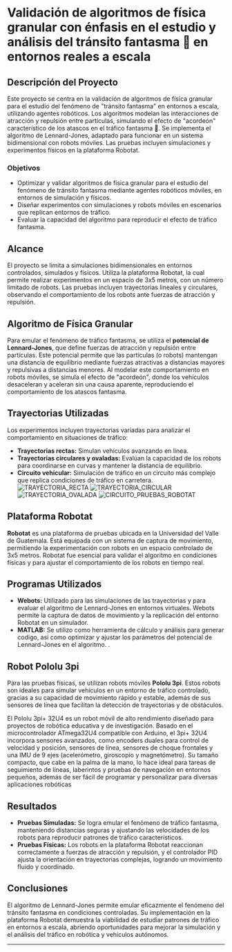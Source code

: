 # Validación de algoritmos de física granular con énfasis en el estudio y análisis del tránsito fantasma 👻 en entornos reales a escala


## Descripción del Proyecto

Este proyecto se centra en la validación de algoritmos de física granular para el estudio del fenómeno de "tránsito fantasma" en entornos a escala, utilizando agentes robóticos. Los algoritmos modelan las interacciones de atracción y repulsión entre partículas, simulando el efecto de "acordeón" característico de los atascos en el tráfico fantasma 👻. Se implementa el algoritmo de Lennard-Jones, adaptado para funcionar en un sistema bidimensional con robots móviles. Las pruebas incluyen simulaciones y experimentos físicos en la plataforma Robotat.


### Objetivos 
- Optimizar y validar algoritmos de física granular para el estudio del fenómeno de tránsito fantasma mediante agentes robóticos móviles, en entornos de simulación y físicos.
- Diseñar experimentos con simulaciones y robots móviles en escenarios que replican entornos de tráfico.
- Evaluar la capacidad del algoritmo para reproducir el efecto de tráfico fantasma.


## Alcance
El proyecto se limita a simulaciones bidimensionales en entornos controlados, simulados y físicos. Utiliza la plataforma Robotat, la cual permite realizar experimentos en un espacio de 3x5 metros, con un número limitado de robots. Las pruebas incluyen trayectorias lineales y circulares, observando el comportamiento de los robots ante fuerzas de atracción y repulsión.


## Algoritmo de Física Granular

Para emular el fenómeno de tráfico fantasma, se utiliza el **potencial de Lennard-Jones**, que define fuerzas de atracción y repulsión entre partículas. Este potencial permite que las partículas (o robots) mantengan una distancia de equilibrio mediante fuerzas atractivas a distancias mayores y repulsivas a distancias menores. Al modelar este comportamiento en robots móviles, se simula el efecto de "acordeón", donde los vehículos desaceleran y aceleran sin una causa aparente, reproduciendo el comportamiento de los atascos fantasma.

## Trayectorias Utilizadas

Los experimentos incluyen trayectorias variadas para analizar el comportamiento en situaciones de tráfico:
- **Trayectorias rectas:** Simulan vehículos avanzando en línea.
- **Trayectorias circulares y ovaladas:** Evalúan la capacidad de los robots para coordinarse en curvas y mantener la distancia de equilibrio.
- **Circuito vehicular:** Simulación de tráfico en un circuito más complejo que replica condiciones de tráfico en carretera.
![TRAYECTORIA_RECTA](https://github.com/user-attachments/assets/2a177d46-9ca8-4918-bc1f-22ec22eca21a)
![TRAYECTORIA_CIRCULAR](https://github.com/user-attachments/assets/c75d875a-bbcd-4cb2-9339-966e13e47527)
![TRAYECTORIA_OVALADA](https://github.com/user-attachments/assets/728ef2d5-e5a2-4b05-92d9-60ad53f45ff1)
![CIRCUITO_PRUEBAS_ROBOTAT](https://github.com/user-attachments/assets/6b55e95c-4d61-4213-b2f2-d212d8dc666b)

## Plataforma Robotat

**Robotat** es una plataforma de pruebas ubicada en la Universidad del Valle de Guatemala. Está equipada con un sistema de captura de movimiento, permitiendo la experimentación con robots en un espacio controlado de 3x5 metros. Robotat fue esencial para validar el algoritmo en condiciones físicas y para ajustar el comportamiento de los robots en tiempo real.

## Programas Utilizados

- **Webots:** Utilizado para las simulaciones de las trayectorias y para evaluar el algoritmo de Lennard-Jones en entornos virtuales. Webots permite la captura de datos de movimiento y la replicación del entorno Robotat en un simulador.
- **MATLAB:** Se utilizo como herramienta de cálculo y análisis para generar codigo, asi como optimizar y ajustar los parámetros del potencial de Lennard-Jones en el algoritmo.  .
  
## Robot Pololu 3pi

Para las pruebas físicas, se utilizan robots móviles **Pololu 3pi**. Estos robots son ideales para simular vehículos en un entorno de tráfico controlado, gracias a su capacidad de movimiento rápido y estable, además de sus sensores de línea que facilitan la detección de trayectorias y de obstáculos.

El Pololu 3pi+ 32U4 es un robot móvil de alto rendimiento diseñado para proyectos de robótica educativa y de investigación. Basado en el microcontrolador ATmega32U4 compatible con Arduino, el 3pi+ 32U4 incorpora sensores avanzados, como encoders duales para control de velocidad y posición, sensores de línea, sensores de choque frontales y una IMU de 9 ejes (acelerómetro, giroscopio y magnetómetro). Su tamaño compacto, que cabe en la palma de la mano, lo hace ideal para tareas de seguimiento de líneas, laberintos y pruebas de navegación en entornos pequeños, además de ser fácil de programar y personalizar para diversas aplicaciones robóticas​


## Resultados

- **Pruebas Simuladas:** Se logra emular el fenómeno de tráfico fantasma, manteniendo distancias seguras y ajustando las velocidades de los robots para reproducir patrones de tráfico característicos.
- **Pruebas Físicas:** Los robots en la plataforma Robotat reaccionan correctamente a fuerzas de atracción y repulsión, y el controlador PID ajusta la orientación en trayectorias complejas, logrando un movimiento fluido y coordinado.

## Conclusiones

El algoritmo de Lennard-Jones permite emular eficazmente el fenómeno del tránsito fantasma en condiciones controladas. Su implementación en la plataforma Robotat demuestra la viabilidad de estudiar patrones de tráfico en entornos a escala, abriendo oportunidades para mejorar la simulación y el análisis del tráfico en robótica y vehículos autónomos.

---
